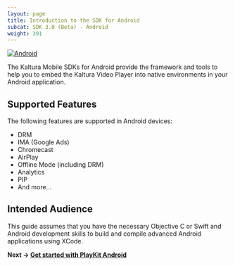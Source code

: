 ```yaml
---
layout: page
title: Introduction to the SDK for Android
subcat: SDK 3.0 (Beta) - Android
weight: 391
---
```


[![Android](https://img.shields.io/badge/Android-Supported-green.svg)](https://github.com/kaltura/player-sdk-native-ios)

The Kaltura Mobile SDKs for Android provide the framework and tools to help you to embed the Kaltura Video Player into native environments in your Android application.

## Supported Features

The following features are supported in Android devices:

* DRM
* IMA (Google Ads)
* Chromecast
* AirPlay
* Offline Mode (including DRM)
* Analytics
* PIP
* And more...

## Intended Audience

This guide assumes that you have the necessary Objective C or Swift and Android development skills to build and compile advanced Android applications using XCode.

**Next -> [Get started with PlayKit Android](https://github.com/kaltura/DeveloperPortalDocs/blob/playkit/documentation/PlayKit/iOS_GetStarted.md)**

